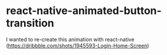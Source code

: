 # react-native-animated-button-transition

I wanted to re-create this animation with react-native (https://dribbble.com/shots/1945593-Login-Home-Screen)

